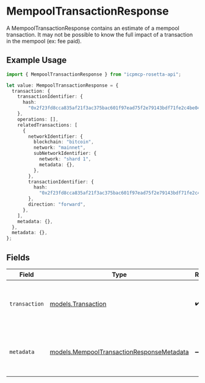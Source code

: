 # MempoolTransactionResponse

A MempoolTransactionResponse contains an estimate of a mempool transaction. It may not be possible to know the full impact of a transaction in the mempool (ex: fee paid).

## Example Usage

```typescript
import { MempoolTransactionResponse } from "icpmcp-rosetta-api";

let value: MempoolTransactionResponse = {
  transaction: {
    transactionIdentifier: {
      hash:
        "0x2f23fd8cca835af21f3ac375bac601f97ead75f2e79143bdf71fe2c4be043e8f",
    },
    operations: [],
    relatedTransactions: [
      {
        networkIdentifier: {
          blockchain: "bitcoin",
          network: "mainnet",
          subNetworkIdentifier: {
            network: "shard 1",
            metadata: {},
          },
        },
        transactionIdentifier: {
          hash:
            "0x2f23fd8cca835af21f3ac375bac601f97ead75f2e79143bdf71fe2c4be043e8f",
        },
        direction: "forward",
      },
    ],
    metadata: {},
  },
  metadata: {},
};
```

## Fields

| Field                                                                                                | Type                                                                                                 | Required                                                                                             | Description                                                                                          | Example                                                                                              |
| ---------------------------------------------------------------------------------------------------- | ---------------------------------------------------------------------------------------------------- | ---------------------------------------------------------------------------------------------------- | ---------------------------------------------------------------------------------------------------- | ---------------------------------------------------------------------------------------------------- |
| `transaction`                                                                                        | [models.Transaction](../models/transaction.md)                                                       | :heavy_check_mark:                                                                                   | Transactions contain an array of Operations that are attributable to the same TransactionIdentifier. |                                                                                                      |
| `metadata`                                                                                           | [models.MempoolTransactionResponseMetadata](../models/mempooltransactionresponsemetadata.md)         | :heavy_minus_sign:                                                                                   | N/A                                                                                                  | {<br/>"descendant_fees": 123923,<br/>"ancestor_count": 2<br/>}                                       |